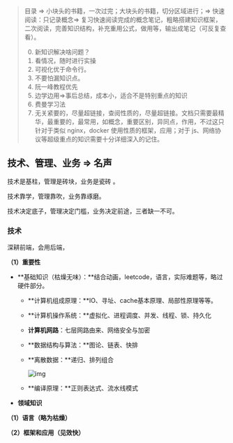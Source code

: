 >目录 => 小块头的书籍，一次过完；大块头的书籍，切分区域进行；=> 快速阅读：只记录概念=> 复习快速阅读完成的概念笔记，粗略搭建知识框架，二次阅读，完善知识结构，补充重用公式，做用等，输出成笔记（可反复查看）。
>
>0. 新知识解决啥问题？
>1. 看情况，随时进行实操
>2. 可视化优于命令行。
>3. 不要怕漏知识点。
>4. 阮一峰教程优先
>5. 边学边用=>事后总结，成本小，适合不是特别重点的知识
>6. 费曼学习法
>7. 无关紧要的，尽量超链接，查阅性质的，尽量超链接。文档只需要最精华，最重要的，最常用，如概念，重要区别，异同点，作用，不过这只针对于类似 nginx，docker 使用性质的框架，应用；对于 js、网络协议等超级重点的知识需要十分详细深入的记住。



## 技术、管理、业务 => 名声

技术是基柱，管理是砖块，业务是瓷砖 。

技术靠学，管理靠吹，业务靠琢磨。

技术决定底子，管理决定门槛，业务决定前途，三者缺一不可。

### 技术

深耕前端，会用后端，

**（1）重要性**

+ **基础知识（枯燥无味）：**结合动画，leetcode，语言，实际难题等，略过硬件部分。

  + **计算机组成原理：**IO、寻址、cache基本原理、局部性原理等等。

  + **计算机操作系统：**虚拟化、进程调度、并发、线程、锁、持久化

  + **计算机网路**：七层网路由来、网络安全与加密

  + **数据结构与算法：**图论、链表、快排

  + **离散数据：**递归、排列组合

     ![img](https://pic3.zhimg.com/80/v2-e1a4c6dd78598f4edbf48f784c712730_720w.jpg) 

  + **编译原理：**正则表达式、流水线模式

+ **领域知识**

**（1）语言（略为枯燥）**

**（2）框架和应用（见效快）**

